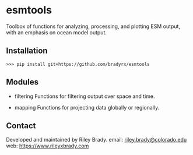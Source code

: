 # esmtools

Toolbox of functions for analyzing, processing, and plotting ESM output, with an emphasis on ocean model output. 

## Installation
```shell
>>> pip install git+https://github.com/bradyrx/esmtools
```

## Modules

- filtering
Functions for filtering output over space and time.

- mapping
Functions for projecting data globally or regionally.

## Contact
Developed and maintained by Riley Brady.
email: riley.brady@colorado.edu
web: https://www.rileyxbrady.com
